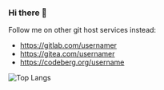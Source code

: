 ### Hi there 👋

<!--
**usrnamer/usrnamer** is a ✨ _special_ ✨ repository because its `README.md` (this file) appears on your GitHub profile.

Here are some ideas to get you started:

- 🔭 I’m currently working on ...
- 🌱 I’m currently learning ...
- 👯 I’m looking to collaborate on ...
- 🤔 I’m looking for help with ...
- 💬 Ask me about ...
- 📫 How to reach me: ...
- 😄 Pronouns: ...
- ⚡ Fun fact: ...
-->

Follow me on other git host services instead:
- https://gitlab.com/usernamer
- https://gitea.com/usernamer
- https://codeberg.org/username

<!-- https://github.com/anuraghazra/github-readme-stats -->
![Top Langs](https://github-readme-stats.vercel.app/api/top-langs/?username=usernamer-git&layout=compact&show_icons=true&border_color=0D1117&bg_color=0D1117)

